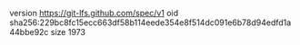 version https://git-lfs.github.com/spec/v1
oid sha256:229bc8fc15ecc663df58b114eede354e8f514dc091e6b78d94edfd1a44bbe92c
size 1973
